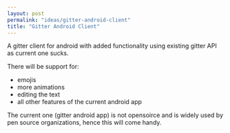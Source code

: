 ```yaml
---
layout: post
permalink: "ideas/gitter-android-client"
title: "Gitter Android Client"
---
```


A gitter client for android with added functionality using existing gitter API
as current one sucks.

There will be support for:
- emojis
- more animations
- editing the text
- all other features of the current android app

The current one (gitter android app) is not opensoirce and is widely used by
pen source organizations, hence this will come handy.
